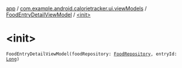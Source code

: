 [app](../../index.md) / [com.example.android.calorietracker.ui.viewModels](../index.md) / [FoodEntryDetailViewModel](index.md) / [&lt;init&gt;](./-init-.md)

# &lt;init&gt;

`FoodEntryDetailViewModel(foodRepository: `[`FoodRepository`](../../com.example.android.calorietracker.domain/-food-repository/index.md)`, entryId: `[`Long`](https://kotlinlang.org/api/latest/jvm/stdlib/kotlin/-long/index.html)`)`